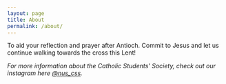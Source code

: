 ```yaml
---
layout: page
title: About
permalink: /about/
---
```


To aid your reflection and prayer after Antioch. Commit to Jesus and let us continue walking towards the cross this Lent! 

*For more information about the Catholic Students' Society, check out our instagram here [@nus_css](https://www.instagram.com/nus_css/).*

<!-- You can find the source code for Minima at GitHub:
[jekyll][jekyll-organization] /
[minima](https://github.com/jekyll/minima)

You can find the source code for Jekyll at GitHub:
[jekyll][jekyll-organization] /
[jekyll](https://github.com/jekyll/jekyll) -->


<!-- [jekyll-organization]: https://github.com/jekyll -->
